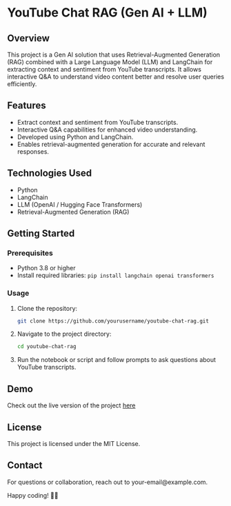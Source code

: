 # YouTube Chat RAG (Gen AI + LLM)

## Overview

This project is a Gen AI solution that uses Retrieval-Augmented Generation (RAG) combined with a Large Language Model (LLM) and LangChain for extracting context and sentiment from YouTube transcripts. It allows interactive Q&A to understand video content better and resolve user queries efficiently.

## Features

- Extract context and sentiment from YouTube transcripts.
- Interactive Q&A capabilities for enhanced video understanding.
- Developed using Python and LangChain.
- Enables retrieval-augmented generation for accurate and relevant responses.

## Technologies Used

- Python
- LangChain
- LLM (OpenAI / Hugging Face Transformers)
- Retrieval-Augmented Generation (RAG)

## Getting Started

### Prerequisites

- Python 3.8 or higher
- Install required libraries: `pip install langchain openai transformers`

### Usage

1. Clone the repository:
   ```bash
   git clone https://github.com/yourusername/youtube-chat-rag.git
   ```
2. Navigate to the project directory:
   ```bash
   cd youtube-chat-rag
   ```
3. Run the notebook or script and follow prompts to ask questions about YouTube transcripts.

## Demo

Check out the live version of the project [here](https://colab.research.google.com/drive/12yg25iCa8kXvTPsIYFh8KuMqDNC4Hqlh#scrollTo=VpGpphwiMtuF)

## License

This project is licensed under the MIT License.

## Contact

For questions or collaboration, reach out to your-email\@example.com.

Happy coding! 🎥🤖

